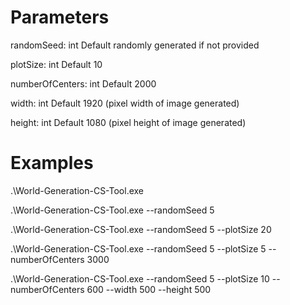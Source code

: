 # Parameters
randomSeed: int Default randomly generated if not provided

plotSize: int Default 10

numberOfCenters: int Default 2000

width: int Default 1920 (pixel width of image generated)

height: int Default 1080 (pixel height of image generated)

# Examples
.\World-Generation-CS-Tool.exe

.\World-Generation-CS-Tool.exe --randomSeed 5

.\World-Generation-CS-Tool.exe --randomSeed 5 --plotSize 20

.\World-Generation-CS-Tool.exe --randomSeed 5 --plotSize 5 --numberOfCenters 3000

.\World-Generation-CS-Tool.exe --randomSeed 5 --plotSize 10 --numberOfCenters 600 --width 500 --height 500